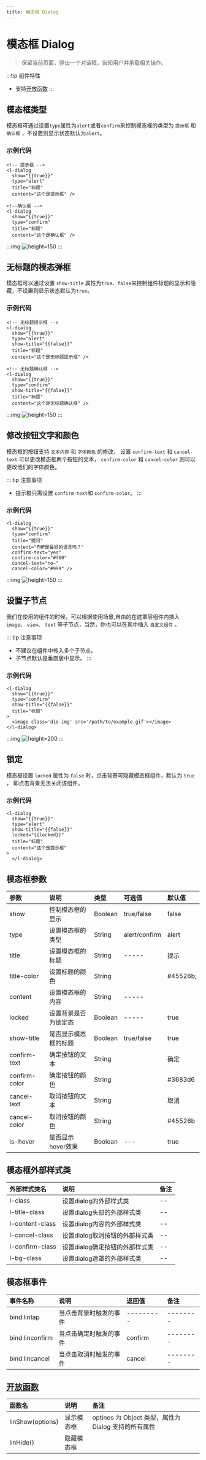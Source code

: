 ```yaml
---
title: 模态框 Dialog
---
```


<RightMenu />

# <H2Icon /> 模态框 Dialog
> 保留当前页面，弹出一个对话框，告知用户并承载相关操作。

:::tip 组件特性
- 支持[开放函数](#开放函数)
:::

## 模态框类型

模态框可通过设置`type`属性为`alert`或者`confirm`来控制模态框的类型为 `提示框` 和 `确认框` ，不设置则显示状态默认为`alert`。


### 示例代码
```wxml
<!-- 提示框 -->
<l-dialog 
  show="{{true}}"
  type="alert"     
  title="标题"
  content="这个是提示框" />

<!--确认框 -->
<l-dialog 
  show="{{true}}"
  type="confirm"     
  title="标题"
  content="这个是确认框" />
```
:::img
![height=150](/screenshots/dialog/1.jpg)
:::

## 无标题的模态弹框

模态框可以通过设置 `show-title` 属性为`true`、`false`来控制组件标题的显示和隐藏，不设置则显示状态默认为`true`。

### 示例代码
```wxml
<!-- 无标题提示框 -->
<l-dialog 
  show="{{true}}"
  type="alert"  
  show-title="{{false}}"
  title="标题"
  content="这个是无标题提示框" />

<!-- 无标题确认框 -->
<l-dialog 
  show="{{true}}"
  type="confirm"  
  show-title="{{false}}"
  title="标题"
  content="这个是无标题确认框" />
```
:::img
![height=150](/screenshots/dialog/2.jpg)
:::

## 修改按钮文字和颜色

模态框的按钮支持 `文本内容` 和 `字体颜色` 的修改， 设置 `confirm-text` 和 `cancel-text` 可以更改模态框两个按钮的文本， `confirm-color` 和 `cancel-color` 则可以更改他们的字体颜色。

::: tip 注意事项
* 提示框只需设置 `confirm-text`和  `confirm-color`。
:::

### 示例代码
```wxml
<l-dialog 
  show="{{true}}"
  type="confirm"  
  title="提问"
  content="PHP是最好的语言吗？"
  confirm-text="yes"
  confirm-color="#f60"
  cancel-text="no~"
  cancel-color="#999" />
```
:::img
![height=150](/screenshots/dialog/3.jpg)
:::

## 设置子节点

我们在使用的组件的时候，可以根据使用场景,自由的在遮罩层组件内插入 `image`、 `view`、 `text` 等子节点，当然，你也可以在其中插入 `自定义组件` 。

::: tip 注意事项
* 不建议在组件中传入多个子节点。
* 子节点默认是垂直居中显示。
:::

### 示例代码
```wxml
<l-dialog 
  show="{{true}}"
  type="confirm"  
  show-title="{{false}}"
  title="标题"
>
  <image class='dio-img' src='/path/to/example.gif'></image>
</l-dialog>

```
:::img
![height=200](/screenshots/dialog/4.jpg)
:::

## 锁定

模态框设置 `locked` 属性为 `false` 时，点击背景可隐藏模态框组件，默认为 `true` ， 即点击背景无法关闭该组件。

### 示例代码
```wxml
<l-dialog 
  show="{{true}}"
  type="alert"  
  show-title="{{false}}"
  locked="{{locked}}"
  title="标题"
  content="这个是提示框" 
>
  </l-dialog>
```



## 模态框参数

| 参数          | 说明                 | 类型    | 可选值        | 默认值   |
| :------------ | :------------------- | :------ | :------------ | :------- |
| show          | 控制模态框的显示     | Boolean | true/false    | false    |
| type          | 设置模态框的类型     | String  | alert/confirm | alert    |
| title         | 设置模态框的标题     | String  | -----         | 提示     |
| title-color   | 设置标题的颜色       | String  |               | #45526b; |
| content       | 设置模态框的内容     | String  | -----         |          |
| locked        | 设置背景是否为锁定态 | Boolean | -----         | true     |
| show-title    | 是否显示模态框的标题 | Boolean | true/false    | true     |
| confirm-text  | 确定按钮的文本       | String  |               | 确定     |
| confirm-color | 确定按钮的颜色       | String  |               | #3683d6  |
| cancel-text   | 取消按钮的文本       | String  |               | 取消     |
| cancel-color  | 取消按钮的颜色       | String  |               | #45526b  |
| is-hover      | 是否显示hover效果    | Boolean | ---           | true     |


## 模态框外部样式类

| 外部样式类名    | 说明                           | 备注 |
| :-------------- | :----------------------------- | :--- |
| l-class         | 设置dialog的外部样式类         | --   |
| l-title-class   | 设置dialog头部的外部样式类     | --   |
| l-content-class | 设置dialog内容的外部样式类     | --   |
| l-cancel-class  | 设置dialog取消按钮的外部样式类 | --   |
| l-confirm-class | 设置dialog确定按钮的外部样式类 | --   |
| l-bg-class      | 设置dialog遮罩的外部样式类     | --   |

<!-- 'l-class', 'l-title-class', 'l-content-class', 'l-confirm-class', 'l-cancel-class', 'l-bg-class' -->

## 模态框事件

| 事件名称        | 说明                   | 返回值    | 备注     |
| :-------------- | :--------------------- | :-------- | :------- |
| bind:lintap     | 当点击背景时触发的事件 | --------- | -------- |
| bind:linconfirm | 当点击确定时触发的事件 | confirm   | -------- |
| bind:lincancel  | 当点击取消时触发的事件 | cancel    | -------- |

## [开放函数](https://doc.mini.talelin.com/start/open-function.html)
| 函数名           | 说明       | 备注                                                 |
| :--------------- | :--------- | :--------------------------------------------------- |
| linShow(options) | 显示模态框 | optinos 为 Object 类型，属性为 Dialog 支持的所有属性 |
| linHide()        | 隐藏模态框 |                                                      |